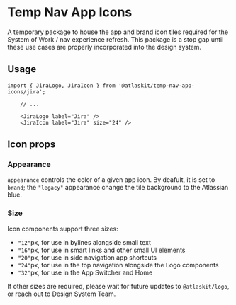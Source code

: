 # Temp Nav App Icons

A temporary package to house the app and brand icon tiles required for the System of Work / nav
experience refresh. This package is a stop gap until these use cases are properly incorporated into
the design system.

## Usage

```tsx
import { JiraLogo, JiraIcon } from '@atlaskit/temp-nav-app-icons/jira';

	// ...

	<JiraLogo label="Jira" />
	<JiraIcon label="Jira" size="24" />
```

## Icon props

### Appearance

`appearance` controls the color of a given app icon. By deafult, it is set to `brand`; the
`"legacy"` appearance change the tile background to the Atlassian blue.

### Size

Icon components support three sizes:

- `"12"`px, for use in bylines alongside small text
- `"16"`px, for use in smart links and other small UI elements
- `"20"`px, for use in side navigation app shortcuts
- `"24"`px, for use in the top navigation alongside the Logo components
- `"32"`px, for use in the App Switcher and Home

If other sizes are required, please wait for future updates to `@atlaskit/logo`, or reach out to
Design System Team.
